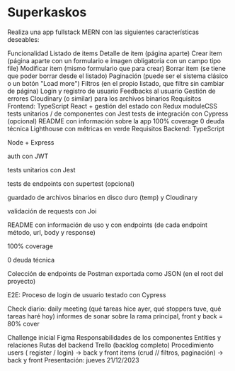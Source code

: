 # Superkaskos

Realiza una app fullstack MERN con las siguientes características deseables:

Funcionalidad
Listado de items
Detalle de item (página aparte)
Crear item (página aparte con un formulario e imagen obligatoria con un campo tipo file)
Modificar item (mismo formulario que para crear)
Borrar item (se tiene que poder borrar desde el listado)
Paginación (puede ser el sistema clásico o un botón "Load more")
Filtros (en el propio listado, que filtre sin cambiar de página)
Login y registro de usuario
Feedbacks al usuario
Gestión de errores
Cloudinary (o similar) para los archivos binarios
Requisitos Frontend:
TypeScript
React + gestión del estado con Redux
moduleCSS
tests unitarios / de componentes con Jest
tests de integración con Cypress (opcional)
README con información sobre la app
100% coverage
0 deuda técnica
Lighthouse con métricas en verde
Requisitos Backend:
TypeScript

Node + Express

auth con JWT

tests unitarios con Jest

tests de endpoints con supertest (opcional)

guardado de archivos binarios en disco duro (temp) y Cloudinary

validación de requests con Joi

README con información de uso y con endpoints (de cada endpoint método, url, body y response)

100% coverage

0 deuda técnica

Colección de endpoints de Postman exportada como JSON (en el root del proyecto)

E2E:
Proceso de login de usuario testado con Cypress

Check diario:
daily meeting (qué tareas hice ayer, qué stoppers tuve, qué tareas haré hoy)
informes de sonar sobre la rama principal, front y back
= 80% cover

Challenge inicial
Figma
Responsabilidades de los componentes
Entities y relaciones
Rutas del backend
Trello (backlog completo)
Procedimiento
users ( register / login) -> back y front
items (crud // filtros, paginación) -> back y front
Presentación: jueves 21/12/2023
